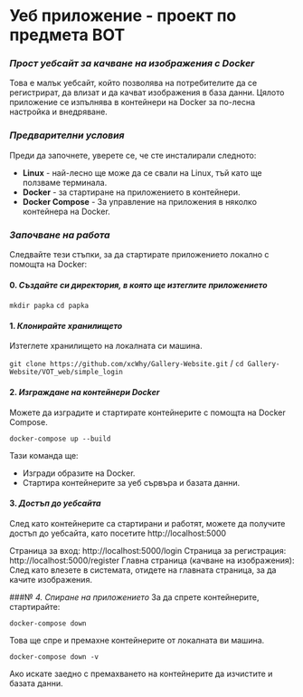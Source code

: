 # Уеб приложение - проект по предмета ВОТ

### *Прост уебсайт за качване на изображения с Docker*
Това е малък уебсайт, който позволява на потребителите да се регистрират, да влизат и да качват изображения в база данни. Цялото приложение се изпълнява в контейнери на Docker за по-лесна настройка и внедряване.

### *Предварителни условия*
Преди да започнете, уверете се, че сте инсталирали следното:

- **Linux** - най-лесно ще може да се свали на Linux, тъй като ще ползваме терминала.
- **Docker** - за стартиране на приложението в контейнери.
- **Docker Compose** - За управление на приложения в няколко контейнера на Docker.

### *Започване на работа*
Следвайте тези стъпки, за да стартирате приложението локално с помощта на Docker:

#### 0. *Създайте си директория, в която ще изтеглите приложението*
`mkdir papka` 
`cd papka`

#### 1. *Клонирайте хранилището*
Изтеглете хранилището на локалната си машина.

`git clone https://github.com/xcWhy/Gallery-Website.git` /
`cd Gallery-Website/VOT_web/simple_login`

#### 2. *Изграждане на контейнери Docker*
Можете да изградите и стартирате контейнерите с помощта на Docker Compose.

`docker-compose up --build`

Тази команда ще:

- Изгради образите на Docker.
- Стартира контейнерите за уеб сървъра и базата данни.

#### 3. *Достъп до уебсайта*
След като контейнерите са стартирани и работят, можете да получите достъп до уебсайта, като посетите http://localhost:5000

Страница за вход: http://localhost:5000/login
Страница за регистрация: http://localhost:5000/register
Главна страница (качване на изображения): След като влезете в системата, отидете на главната страница, за да качите изображения.

###№ *4. Спиране на приложението*
За да спрете контейнерите, стартирайте:

`docker-compose down`

Това ще спре и премахне контейнерите от локалната ви машина.

`docker-compose down -v`

Ако искате заедно с премахването на контейнерите да изчистите и базата данни.

